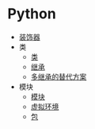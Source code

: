 # Python

- [装饰器](./function-decorators.md)
- 类
  - [类](./class/class.md)
  - [继承](./class/inheritance.md)
  - [多继承的替代方案](./class/multiple-inheritance-alternatives.md)
- 模块
  - [模块](./module/module.md)
  - [虚拟环境](./module/virtualenv.md)
  - [包](./module/package.md)
